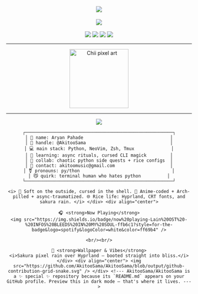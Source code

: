 <!-- Pink Sakura Pixel Rain Background (only works on personal site, not GitHub) -->
<style>
  body {
    background-image: url('https://i.imgur.com/WCWUjCT.gif');
    background-size: cover;
    background-attachment: fixed;
  }
</style>

<h1 align="center">
  <img src="https://readme-typing-svg.demolab.com?font=Fira+Code&size=26&duration=4000&pause=1000&color=FFB6C1&center=true&vCenter=true&width=700&lines=welcome+to+my+pretty+terminal+~;aka+@AkitooSama+%F0%9F%A7%9C%E2%99%82%EF%B8%8F;arch+linux+btw+%7C+hyprland+%7C+zsh+%7C+neovim">
</h1>

<div align="center">
  <img src="https://skillicons.dev/icons?i=python,linux,neovim,tmux,zsh,bash" /><br/><br/>

  <img src="https://img.shields.io/badge/Arch-<3-1793d1?style=flat&logo=arch-linux&logoColor=white">
  <img src="https://img.shields.io/badge/WM-Hyprland-88c0d0?style=flat&logo=wayland&logoColor=white">
  <img src="https://img.shields.io/badge/Shell-Zsh-ffb6c1?style=flat&logo=gnu-bash&logoColor=white">
  <img src="https://img.shields.io/badge/Aesthetic-femboy~core-ff69b4?style=flat&logoColor=white">
</div>

---

<div align="center">
  <img src="https://i.imgur.com/qfH1gYP.gif" width="160px" alt="Chii pixel art" />
</div>

---

<div align="center">
  <img src="https://readme-typing-svg.herokuapp.com?font=Fira+Code&size=22&duration=4000&pause=1000&color=FFB6C1&center=true&vCenter=true&width=600&lines=🎀+about+me+%7C+system+fetch+~" />
</div>

<div align="center">

```shell
┌────────────────────────────────────────────────────────┐
│ 🌸 name: Aryan Pahade                                 │
│ 🎀 handle: @AkitooSama                                │
│ 💻 main stack: Python, NeoVim, Zsh, Tmux              │
│ 🔮 learning: async rituals, cursed CLI magick         │
│ 👯 collab: chaotic python side quests + rice configs  │
│ 💌 contact: akitoomusic@gmail.com                     │
│ ⚧ pronouns: py/thon                                   │
│ 😼 quirk: terminal human who hates python          │
└────────────────────────────────────────────────────────┘

<i> 🌸 Soft on the outside, cursed in the shell. 🦄 Anime-coded + Arch-pilled + async-traumatized. 🌐 Rice life: Hyprland, CRT fonts, and sakura rain. </i> </div> <div align="center">

🎧 <strong>Now Playing</strong>
<img src="https://img.shields.io/badge/now%20playing-Lain%20OST%20-%20INFOS%20BLEEDS%20IN%20MY%20SOUL-ffb6c1?style=for-the-badge&logo=spotify&logoColor=white&color=ff69b4" />

<br/><br/>

🍥 <strong>Wallpaper & Vibes</strong>
<i>Sakura pixel rain over Hyprland — booted straight into bliss.</i>
</div> <div align="center"> <img src="https://github.com/AkitooSama/AkitooSama/blob/output/github-contribution-grid-snake.svg" /> </div> <!--- AkitooSama/AkitooSama is a ✨ special ✨ repository because its `README.md` appears on your GitHub profile. Preview this in dark mode — that's where it lives. --->
